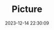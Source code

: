 ---
weight: 1
images:
- /images/edited/130.jpeg
title: Picture
date: 2023-12-14 22:30:09
tags: [luminarneo,work,ilce7m3,person]
---